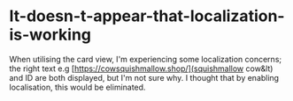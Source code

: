 # It-doesn-t-appear-that-localization-is-working
When utilising the card view, I'm experiencing some localization concerns; the right text e.g [https://cowsquishmallow.shop/](squishmallow cow&lt) and ID are both displayed, but I'm not sure why. I thought that by enabling localisation, this would be eliminated.
